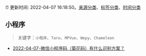 :alarm_clock: 更新时间: 2022-04-07 16:18:50。[来源分类](../README.md)、[标签分类](../TAGS.md)、[时间分类](../TIMELINE.md)

## 小程序


> 关键字：`小程序`、`Taro`、`MPVue`、`Wepy`、`Chameleon`



- [2022-04-07-微信小程序码（菊花码）有什么识别方案？](https://www.v2ex.com/t/845576) 